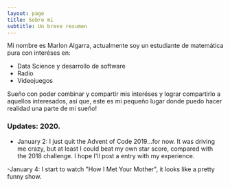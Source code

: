 ```yaml
---
layout: page
title: Sobre mi
subtitle: Un breve resumen
---
```


Mi nombre es Marlon Algarra, actualmente soy un estudiante de matemática pura con interéses en:

- Data Science y desarrollo de software
- Radio
- Videojuegos

Sueño con poder combinar y compartir mis interéses y lograr compartirlo a aquellos interesados, así que, este es mi pequeño lugar donde puedo hacer realidad una parte de mi sueño! 

### Updates: 2020.

- January 2: I just quit the Advent of Code 2019...for now. It was driving me crazy, but at least I could beat my own star score, compared with the 2018 challenge. I hope I'll post a entry with my experience.

-January 4: I start to watch "How I Met Your Mother", it looks like a pretty funny show.
